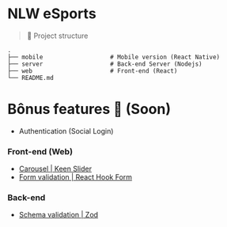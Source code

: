# NLW eSports

> 📂 Project structure

    .
    ├── mobile                   # Mobile version (React Native)
    ├── server                   # Back-end Server (Nodejs)
    ├── web                      # Front-end (React)
    └── README.md

# Bônus features 🎁 (Soon)

- Authentication (Social Login)
  
### Front-end (Web)
- [Carousel | Keen Slider](https://keen-slider.io/)
- [Form validation | React Hook Form](https://react-hook-form.com/)

### Back-end
- [Schema validation | Zod](https://github.com/colinhacks/zod)

